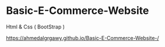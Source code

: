 # Basic-E-Commerce-Website
Html &amp; Css ( BootStrap )

https://ahmedalgrgawy.github.io/Basic-E-Commerce-Website-/
